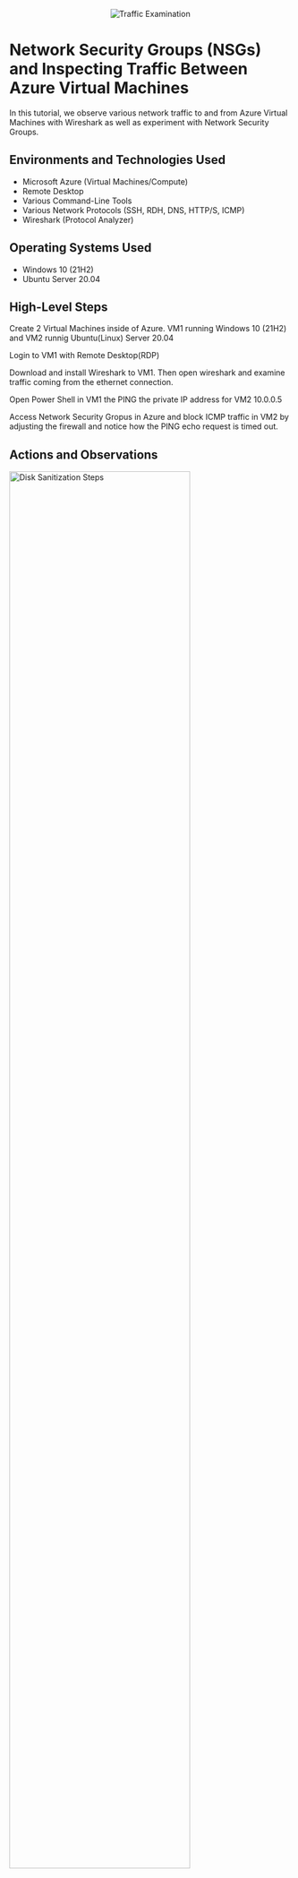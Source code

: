 <p align="center">
<img src="https://i.imgur.com/Ua7udoS.png" alt="Traffic Examination"/>
</p>

<h1>Network Security Groups (NSGs) and Inspecting Traffic Between Azure Virtual Machines</h1>
In this tutorial, we observe various network traffic to and from Azure Virtual Machines with Wireshark as well as experiment with Network Security Groups. <br />




<h2>Environments and Technologies Used</h2>

- Microsoft Azure (Virtual Machines/Compute)
- Remote Desktop
- Various Command-Line Tools
- Various Network Protocols (SSH, RDH, DNS, HTTP/S, ICMP)
- Wireshark (Protocol Analyzer)

<h2>Operating Systems Used </h2>

- Windows 10 (21H2)
- Ubuntu Server 20.04

<h2>High-Level Steps</h2> 

Create 2 Virtual Machines inside of Azure. VM1 running Windows 10 (21H2) and VM2 runnig Ubuntu(Linux) Server 20.04 

Login to VM1 with Remote Desktop(RDP)

Download and install Wireshark to VM1. Then open wireshark and examine traffic coming from the ethernet connection.

Open Power Shell in VM1 the PING the private IP address for VM2 10.0.0.5

Access Network Security Gropus in Azure and block ICMP traffic in VM2 by adjusting the firewall and notice how the PING echo request is timed out.




<h2>Actions and Observations</h2>

<p>
<img src="https://i.imgur.com/vvKdlIw.png" height="80%" width="80%" alt="Disk Sanitization Steps"/>
</p>
<p>
Create 2 Virtual Machines inside of Azure. VM1 running Windows 10 (21H2) and VM2 runnig Ubuntu(Linux) Server 20.04
</p>
<br />

<p>
<img src="https://i.imgur.com/nhET0WJ.png" height="80%" width="80%" alt="Disk Sanitization Steps"/>
</p>
<p>
Login to VM1 with Remote Desktop(RDP)
</p>
<br />

<p>
<img src="https://i.imgur.com/o2dmlsu.png" height="80%" width="80%" alt="Disk Sanitization Steps"/>
</p>
<p>
</p>
<br />

<p>
<img src="https://i.imgur.com/DE4eNER.png" height="80%" width="80%" alt="Disk Sanitization Steps"/>
</p>
<p>

   
</p>
<br />

<p>
<img src="https://i.imgur.com/JKPWX93.png" height="80%" width="80%" alt="Disk Sanitization Steps"/>
</p>
<p>

  
 Download and install Wireshark to VM1. Then open wireshark and examine traffic coming from the ethernet connection.
   
</p>
<br />


<p>
<img src="https://i.imgur.com/4cHl1YK.png" height="80%" width="80%" alt="Disk Sanitization Steps"/>
</p>
<p>

   
</p>
<br />

<p>
<img src="https://i.imgur.com/9LByHfl.png" height="80%" width="80%" alt="Disk Sanitization Steps"/>
</p>
<p>

  
 Open Power Shell in VM1 then PING run a continous Ping to the private IP address for VM2 10.0.0.5 
   
</p>
<br />


<p>
<img src="https://i.imgur.com/awBZM1G.png" height="80%" width="80%" alt="Disk Sanitization Steps"/>
</p>
<p>
   
</p>
<br />


<p>
<img src="https://i.imgur.com/R5IY1iQ.png" height="80%" width="80%" alt="Disk Sanitization Steps"/>
</p>
<p>

Access Network Security Gropus in Azure and block ICMP traffic in VM2 by adjusting the firewall and notice how the PING echo request is timed out.
   
</p>
<br />



